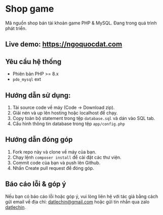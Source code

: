# Shop game

Mã nguồn shop bán tài khoản game PHP & MySQL. Đang trong quá trình phát triển.

## Live demo: https://ngoquocdat.com

## Yêu cầu hệ thống

- Phiên bản PHP >= 8.x
- `pdo_mysql` ext

## Hướng dẫn sử dụng:
1. Tải source code về máy (Code -> Download zip).
2. Giải nén và up lên hosting hoặc localhost để chạy.
3. Copy toàn bộ statement trong tệp `database.sql` và dán vào SQL tab.
4. Cấu hình thông tin database trong tệp `app/config.php`

## Hướng dẫn đóng góp

1. Fork repo này và clone về máy của bạn.
2. Chạy lệnh `composer install` để cài đặt các thư viện.
3. Commit code của bạn và push lên Github.
4. Nhấn Create pull request để đóng góp.

## Báo cáo lỗi & góp ý

Nếu bạn có báo cáo lỗi hoặc góp ý, vui lòng liên hệ với tác giả bằng cách gửi email về địa chỉ: [datlechin@gmail.com](mailto:datlechin@gmail.com) hoặc gửi tin nhắn qua zalo [datlechin](https://zalo.me/datlechin).